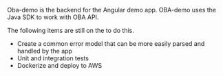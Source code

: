 Oba-demo is the backend for the Angular demo app.  OBA-demo uses the Java SDK to work with OBA API. 

The following items are still on the to do this.

- Create a common error model that can be more easily parsed and handled by the app
- Unit and integration tests
- Dockerize and deploy to AWS